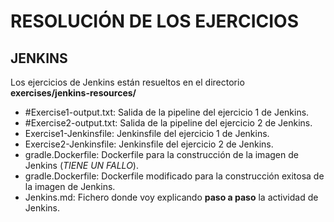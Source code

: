 # RESOLUCIÓN DE LOS EJERCICIOS

## JENKINS
Los ejercicios de Jenkins están resueltos en el directorio **exercises/jenkins-resources/**  
- \#Exercise1-output.txt: Salida de la pipeline del ejercicio 1 de Jenkins.  
- \#Exercise2-output.txt: Salida de la pipeline del ejercicio 2 de Jenkins.  
- Exercise1-Jenkinsfile: Jenkinsfile del ejercicio 1 de Jenkins.  
- Exercise2-Jenkinsfile: Jenkinsfile del ejercicio 2 de Jenkins.  
- gradle.Dockerfile: Dockerfile para la construcción de la imagen de Jenkins (*TIENE UN FALLO*).  
- gradle.Dockerfile: Dockerfile modificado para la construcción exitosa de la imagen de Jenkins.  
- Jenkins.md: Fichero donde voy explicando **paso a paso** la actividad de Jenkins.